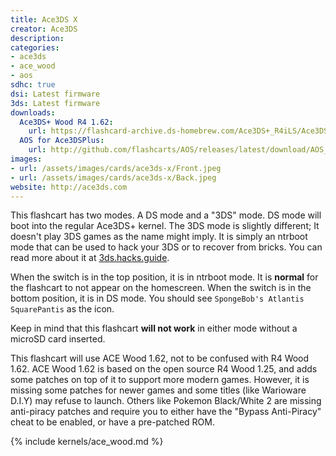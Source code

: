```yaml
---
title: Ace3DS X
creator: Ace3DS
description:
categories:
- ace3ds
- ace_wood
- aos
sdhc: true
dsi: Latest firmware
3ds: Latest firmware
downloads:
  Ace3DS+ Wood R4 1.62:
    url: https://flashcard-archive.ds-homebrew.com/Ace3DS+_R4iLS/Ace3DS+_R4iLS_Wood_R4_1.62.zip
  AOS for Ace3DSPlus:
    url: http://github.com/flashcarts/AOS/releases/latest/download/AOS_Ace3DSPlus.zip
images:
- url: /assets/images/cards/ace3ds-x/Front.jpeg
- url: /assets/images/cards/ace3ds-x/Back.jpeg
website: http://ace3ds.com
---
```


This flashcart has two modes. A DS mode and a "3DS" mode. DS mode will boot into the regular Ace3DS+ kernel.
The 3DS mode is slightly different; It doesn't play 3DS games as the name might imply. It is simply an ntrboot mode that can be used to hack your 3DS or to recover from bricks. You can read more about it at [3ds.hacks.guide](https://3ds.hacks.guide/ntrboot).

When the switch is in the top position, it is in ntrboot mode. It is **normal** for the flashcart to not appear on the homescreen.
When the switch is in the bottom position, it is in DS mode. You should see `SpongeBob's Atlantis SquarePantis` as the icon.

Keep in mind that this flashcart **will not work** in either mode without a microSD card inserted.

This flashcart will use ACE Wood 1.62, not to be confused with R4 Wood 1.62. ACE Wood 1.62 is based on the open source R4 Wood 1.25, and adds some patches on top of it to support more modern games. However, it is missing some patches for newer games and some titles (like Warioware D.I.Y) may refuse to launch. Others like Pokemon Black/White 2 are missing anti-piracy patches and require you to either have the "Bypass Anti-Piracy" cheat to be enabled, or have a pre-patched ROM.

{% include kernels/ace_wood.md %}